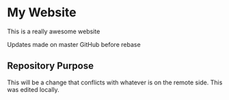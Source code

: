 # My Website
This is a really awesome website

Updates made on master GitHub before rebase

## Repository Purpose

This will be a change that conflicts
with whatever is on the remote side.
This was edited locally.